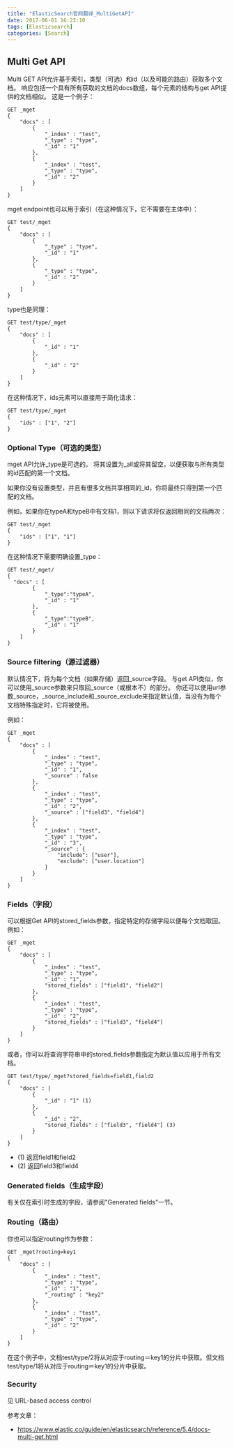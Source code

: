 ```yaml
---
title: "ElasticSearch官网翻译_MultiGetAPI"
date: 2017-06-01 16:23:10
tags: [Elasticsearch]
categories: [Search]
---
```


## Multi Get API

Multi GET API允许基于索引，类型（可选）和id（以及可能的路由）获取多个文档。 响应包括一个具有所有获取的文档的docs数组，每个元素的结构与get API提供的文档相似。 这是一个例子：

```
GET _mget
{
    "docs" : [
        {
            "_index" : "test",
            "_type" : "type",
            "_id" : "1"
        },
        {
            "_index" : "test",
            "_type" : "type",
            "_id" : "2"
        }
    ]
}
```

mget endpoint也可以用于索引（在这种情况下，它不需要在主体中）：

```
GET test/_mget
{
    "docs" : [
        {
            "_type" : "type",
            "_id" : "1"
        },
        {
            "_type" : "type",
            "_id" : "2"
        }
    ]
}
```

type也是同理：

```
GET test/type/_mget
{
    "docs" : [
        {
            "_id" : "1"
        },
        {
            "_id" : "2"
        }
    ]
}
```

在这种情况下，ids元素可以直接用于简化请求：

```
GET test/type/_mget
{
    "ids" : ["1", "2"]
}
```

### Optional Type（可选的类型）

mget API允许_type是可选的。 将其设置为_all或将其留空，以便获取与所有类型的id匹配的第一个文档。

如果你没有设置类型，并且有很多文档共享相同的_id，你将最终只得到第一个匹配的文档。

例如，如果你在typeA和typeB中有文档1，则以下请求将仅返回相同的文档两次：

```
GET test/_mget
{
    "ids" : ["1", "1"]
}
```

在这种情况下需要明确设置_type：

```
GET test/_mget/
{
  "docs" : [
        {
            "_type":"typeA",
            "_id" : "1"
        },
        {
            "_type":"typeB",
            "_id" : "1"
        }
    ]
}
```

### Source filtering（源过滤器）

默认情况下，将为每个文档（如果存储）返回_source字段。 与get API类似，你可以使用_source参数来只取回_source（或根本不）的部分。 你还可以使用url参数_source，_source_include和_source_exclude来指定默认值，当没有为每个文档特殊指定时，它将被使用。

例如：

```
GET _mget
{
    "docs" : [
        {
            "_index" : "test",
            "_type" : "type",
            "_id" : "1",
            "_source" : false
        },
        {
            "_index" : "test",
            "_type" : "type",
            "_id" : "2",
            "_source" : ["field3", "field4"]
        },
        {
            "_index" : "test",
            "_type" : "type",
            "_id" : "3",
            "_source" : {
                "include": ["user"],
                "exclude": ["user.location"]
            }
        }
    ]
}
```

### Fields（字段）

可以根据Get API的stored_fields参数，指定特定的存储字段以便每个文档取回。 例如：

```
GET _mget
{
    "docs" : [
        {
            "_index" : "test",
            "_type" : "type",
            "_id" : "1",
            "stored_fields" : ["field1", "field2"]
        },
        {
            "_index" : "test",
            "_type" : "type",
            "_id" : "2",
            "stored_fields" : ["field3", "field4"]
        }
    ]
}
```

或者，你可以将查询字符串中的stored_fields参数指定为默认值以应用于所有文档。

```
GET test/type/_mget?stored_fields=field1,field2
{
    "docs" : [
        {
            "_id" : "1" (1)
        },
        {
            "_id" : "2",
            "stored_fields" : ["field3", "field4"] (3)
        }
    ]
}
```

- (1) 返回field1和field2
- (2) 返回field3和field4

### Generated fields（生成字段）

有关仅在索引时生成的字段，请参阅"Generated fields"一节。

### Routing（路由）

你也可以指定routing作为参数：

```
GET _mget?routing=key1
{
    "docs" : [
        {
            "_index" : "test",
            "_type" : "type",
            "_id" : "1",
            "_routing" : "key2"
        },
        {
            "_index" : "test",
            "_type" : "type",
            "_id" : "2"
        }
    ]
}
```

在这个例子中，文档test/type/2将从对应于routing＝key1的分片中获取。但文档test/type/1将从对应于routing＝key1的分片中获取。

### Security

见 URL-based access control 

参考文章：

- https://www.elastic.co/guide/en/elasticsearch/reference/5.4/docs-multi-get.html
